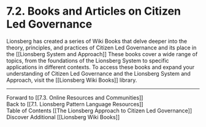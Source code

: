 # 7.2. Books and Articles on Citizen Led Governance

Lionsberg has created a series of Wiki Books that delve deeper into the theory, principles, and practices of Citizen Led Governance and its place in the [[Lionsberg System and Approach]] These books cover a wide range of topics, from the foundations of the Lionsberg System to specific applications in different contexts. To access these books and expand your understanding of Citizen Led Governance and the Lionsberg System and Approach, visit the [[Lionsberg Wiki Books]] library.  

___

Forward to [[7.3. Online Resources and Communities]]  
Back to [[7.1. Lionsberg Pattern Language Resources]]  
Table of Contents [[The Lionsberg Approach to Citizen Led Governance]]
Discover Additional [[Lionsberg Wiki Books]]  